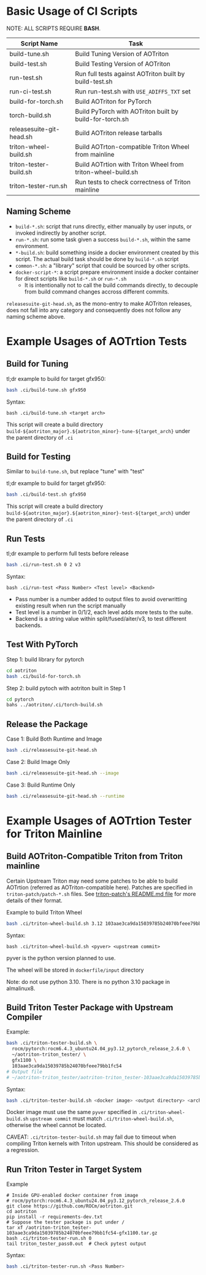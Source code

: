 # Basic Usage of CI Scripts

NOTE: ALL SCRIPTS REQUIRE **BASH**.

|  Script Name               |              Task                                         |
| -------------------------- | --------------------------------------------------------- |
| build-tune.sh              | Build Tuning Version of AOTriton                          |
| build-test.sh              | Build Testing Version of AOTriton                         |
| run-test.sh                | Run full tests against AOTriton built by build-test.sh    |
| run-ci-test.sh             | Run run-test.sh with `USE_ADIFFS_TXT` set                 |
| build-for-torch.sh         | Build AOTriton for PyTorch                                |
| torch-build.sh             | Build PyTorch with AOTriton built by build-for-torch.sh   |
| releasesuite-git-head.sh   | Build AOTriton release tarballs                           |
| triton-wheel-build.sh      | Build AOTrton-compatible Triton Wheel from mainline       |
| triton-tester-build.sh     | Build AOTrtion with Triton Wheel from triton-wheel-build.sh    |
| triton-tester-run.sh       | Run tests to check correctness of Triton mainline         |

## Naming Scheme

* `build-*.sh`: script that runs directly, either manually by user inputs, or
  invoked indirectly by another script.
* `run-*.sh`: run some task given a success `build-*.sh`, within the same environment.
* `*-build.sh`: build something inside a docker environment created by this
  script. The actual build task should be done by `build-*.sh` script
* `common-*.sh`: a "library" script that could be sourced by other scripts.
* `docker-script-*`: a script prepare environment inside a docker container for
  direct scripts like `build-*.sh` or `run-*.sh`
  - It is intentionally not to call the build commands directly, to decouple
    from build command changes accross different commits.

`releasesuite-git-head.sh`, as the mono-entry to make AOTriton releases, does
not fall into any category and consequently does not follow any naming scheme above.

# Example Usages of AOTrtion Tests

## Build for Tuning

tl;dr example to build for target gfx950:
``` bash
bash .ci/build-tune.sh gfx950
```

Syntax:
```
bash .ci/build-tune.sh <target arch>
```

This script will create a build directory
`build-${aotriton_major}.${aotriton_minor}-tune-${target_arch}` under the
parent directory of `.ci`

## Build for Testing

Similar to `build-tune.sh`, but replace "tune" with "test"

tl;dr example to build for target gfx950:
``` bash
bash .ci/build-test.sh gfx950
```

This script will create a build directory
`build-${aotriton_major}.${aotriton_minor}-test-${target_arch}` under the
parent directory of `.ci`

## Run Tests

tl;dr example to perform full tests before release

``` bash
bash .ci/run-test.sh 0 2 v3
```

Syntax:
```
bash .ci/run-test <Pass Number> <Test level> <Backend>
```

* Pass number is a number added to output files to avoid overwritting existing
  result when run the script manually
* Test level is a number in 0/1/2, each level adds more tests to the suite.
* Backend is a string value within split/fused/aiter/v3, to test different backends.

## Test With PyTorch

Step 1: build library for pytorch

``` bash
cd aotriton
bash .ci/build-for-torch.sh
```

Step 2: build pytoch with aotriton built in Step 1

``` bash
cd pytorch
bahs ../aotriton/.ci/torch-build.sh
```

## Release the Package

Case 1: Build Both Runtime and Image

``` bash
bash .ci/releasesuite-git-head.sh
```

Case 2: Build Image Only

``` bash
bash .ci/releasesuite-git-head.sh --image
```

Case 3: Build Runtime Only

``` bash
bash .ci/releasesuite-git-head.sh --runtime
```

# Example Usages of AOTrtion Tester for Triton Mainline

## Build AOTriton-Compatible Triton from Triton mainline

Certain Upstream Triton may need some patches to be able to build AOTrtion
(referred as AOTriton-compatible here). Patches are specified in `triton-patch/patch-*.sh` files.
See [triton-patch's README.md file](triton-patch/README.md) for more details of their format.

Example to build Triton Wheel
```bash
bash .ci/triton-wheel-build.sh 3.12 103aae3ca9da15039785b24070bfeee79bb1fc54
```

Syntax:
```
bash .ci/triton-wheel-build.sh <pyver> <upstream commit>
```

pyver is the python version planned to use.

The wheel will be stored in `dockerfile/input` directory

Note: do not use python 3.10. There is no python 3.10 package in almalinux8.

## Build Triton Tester Package with Upstream Compiler

Example:
```bash
bash .ci/triton-tester-build.sh \
  rocm/pytorch:rocm6.4.3_ubuntu24.04_py3.12_pytorch_release_2.6.0 \
  ~/aotriton-triton_tester/ \
  gfx1100 \
  103aae3ca9da15039785b24070bfeee79bb1fc54
# Output file
# ~/aotriton-triton_tester/aotriton-triton_tester-103aae3ca9da15039785b24070bfeee79bb1fc54-gfx1100.tar.gz
```

Syntax:
```bash
bash .ci/triton-tester-build.sh <docker image> <output directory> <arch> <upstream commit>
```

Docker image must use the same `pyver` specified in `.ci/triton-wheel-build.sh`
`upstream commit` must match `.ci/triton-wheel-build.sh`, otherwise the wheel cannot be located.

CAVEAT: `.ci/triton-tester-build.sh` may fail due to timeout when compiling
Triton kernels with Triton upstream. This should be considered as a regression.

## Run Triton Tester in Target System

Example
```
# Inside GPU-enabled docker container from image
# rocm/pytorch:rocm6.4.3_ubuntu24.04_py3.12_pytorch_release_2.6.0
git clone https://github.com/ROCm/aotriton.git
cd aotriton
pip install -r requirements-dev.txt
# Suppose the tester package is put under /
tar xf /aotriton-triton_tester-103aae3ca9da15039785b24070bfeee79bb1fc54-gfx1100.tar.gz
bash .ci/triton-tester-run.sh 0
tail triton_tester_pass0.out  # Check pytest output
```

Syntax:
```bash
bash .ci/triton-tester-run.sh <Pass Number>
```
